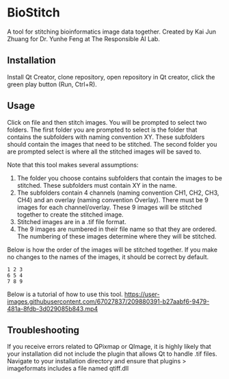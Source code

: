 # BioStitch
A tool for stitching bioinformatics image data together. Created by Kai Jun Zhuang for Dr. Yunhe Feng at The Responsible AI Lab.

## Installation
Install Qt Creator, clone repository, open repository in Qt creator, click the green play button (Run, Ctrl+R).

## Usage
Click on file and then stitch images. You will be prompted to select two folders. The first folder you are prompted to select is the folder that contains the subfolders with naming convention XY. These subfolders should contain the images that need to be stitched. The second folder you are prompted select is where all the stitched images will be saved to.

Note that this tool makes several assumptions:
1. The folder you choose contains subfolders that contain the images to be stitched. These subfolders must contain XY in the name.
2. The subfolders contain 4 channels (naming convention CH1, CH2, CH3, CH4) and an overlay (naming convention Overlay). There must be 9 images for each channel/overlay. These 9 images will be stitched together to create the stitched image.
3. Stitched images are in a .tif file format.
4. The 9 images are numbered in their file name so that they are ordered. The numbering of these images determine where they will be stitched.

Below is how the order of the images will be stitched together. If you make no changes to the names of the images, it should be correct by default.

```
1 2 3 
6 5 4 
7 8 9
```

Below is a tutorial of how to use this tool.
https://user-images.githubusercontent.com/67027837/209880391-b27aabf6-9479-481a-8fdb-3d029085b843.mp4

## Troubleshooting
If you receive errors related to QPixmap or QImage, it is highly likely that your installation did not include the plugin that allows Qt to handle .tif files. Navigate to your installation directory and ensure that plugins > imageformats includes a file named qtiff.dll

